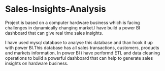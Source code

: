 # Sales-Insights-Analysis

Project is based on a computer hardware business which is facing challenges in dynamically changing market.I have build a power BI dashboard that can give real time sales insights. 

I have used mysql database to analyse this database and than hook it up with power BI.This database has all sales transactions, customers, products and markets information. In power BI i have performd ETL and data cleaning operations to build a powerful dashboard that can help to generate sales insights on hardware business. 



```bash



```
